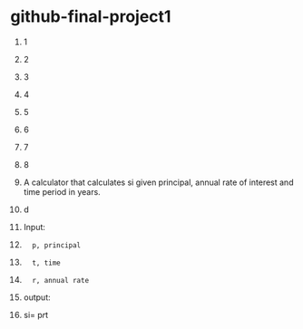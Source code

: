 # github-final-project1
1. 1
2. 2
3. 3
4. 4
5. 5
6. 6
7. 7
8. 8

 1. A calculator that calculates si given principal, annual rate of interest and time period in years.
 2. d
 3. Input:
 4.       p, principal
 5.       t, time
 6.       r, annual rate
 7.   output:
 8.    si= p*r*t
